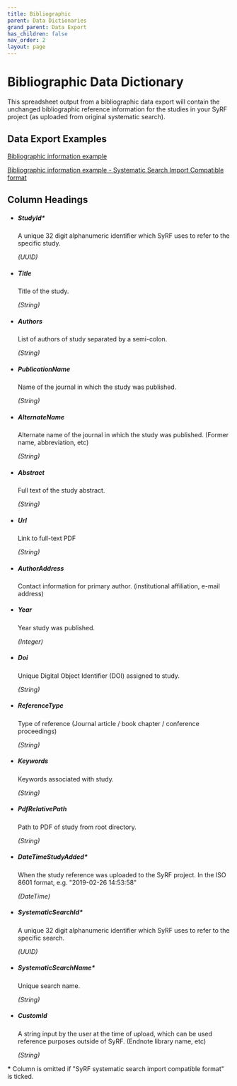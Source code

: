 ```yaml
---
title: Bibliographic
parent: Data Dictionaries
grand_parent: Data Export
has_children: false
nav_order: 2
layout: page
---
```


# Bibliographic Data Dictionary

This spreadsheet output from a bibliographic data export will contain the unchanged bibliographic reference information for the studies in your SyRF project (as uploaded from original systematic search).

## Data Export Examples

[Bibliographic information example](./spreadsheet_templates/bibliographic_information_example.csv)

[Bibliographic information example - Systematic Search Import Compatible format](./spreadsheet_templates/bibliographic_information_systematic-search-import-compatibility-format_example.csv)

## Column Headings

- ##### **StudyId\***

  A unique 32 digit alphanumeric identifier which SyRF uses to refer to the specific study.

  _(UUID)_

- ##### **Title**

  Title of the study.

  _(String)_

- ##### **Authors**

  List of authors of study separated by a semi-colon.

  _(String)_

- ##### **PublicationName**

  Name of the journal in which the study was published.

  _(String)_

- ##### **AlternateName**

  Alternate name of the journal in which the study was published. (Former name, abbreviation, etc)

  _(String)_

- ##### **Abstract**

  Full text of the study abstract.

  _(String)_

- ##### **Url**

  Link to full-text PDF

  _(String)_

- ##### **AuthorAddress**

  Contact information for primary author. (institutional affiliation, e-mail address)

- ##### **Year**

  Year study was published.

  _(Integer)_

- ##### **Doi**

  Unique Digital Object Identifier (DOI) assigned to study.

  _(String)_

- ##### **ReferenceType**

  Type of reference (Journal article / book chapter / conference proceedings)

  _(String)_

- ##### **Keywords**

  Keywords associated with study.

  _(String)_

- ##### **PdfRelativePath**

  Path to PDF of study from root directory.

  _(String)_

- ##### **DateTimeStudyAdded\***

  When the study reference was uploaded to the SyRF project. In the ISO 8601 format, e.g. "2019-02-26 14:53:58"

  _(DateTime)_

- ##### **SystematicSearchId\***

  A unique 32 digit alphanumeric identifier which SyRF uses to refer to the specific search.

  _(UUID)_

- ##### **SystematicSearchName\***

  Unique search name.

  _(String)_

- ##### **CustomId**
  A string input by the user at the time of upload, which can be used reference purposes outside of SyRF. (Endnote library name, etc)

  _(String)_

**\*** Column is omitted if "SyRF systematic search import compatible format" is ticked.

